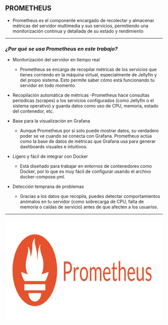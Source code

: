 ## PROMETHEUS

- Prometheus es el componente encargado de recolectar y almacenar métricas del servidor multimedia y sus servicios, permitiendo una monitorización continua y detallada de su estado y rendimiento

---

### *¿Por qué se usa Prometheus en este trabajo?*

- Monitorización del servidor en tiempo real
    - Prometheus se encarga de recopilar métricas de los servicios que tienes corriendo en la máquina virtual, especialmente de Jellyfin y del propio sistema. Esto permite saber cómo está funcionando tu servidor en todo           momento.

- Recopilación automática de métricas
    -Prometheus hace consultas periódicas (scrapes) a los servicios configurados (como Jellyfin o el sistema operativo) y guarda datos como uso de CPU, memoria, estado del contenedor, etc.

- Base para la visualización en Grafana
    - Aunque Prometheus por sí solo puede mostrar datos, su verdadero poder se ve cuando se conecta con Grafana. Prometheus actúa como la base de datos de métricas que Grafana usa para generar dashboards visuales e                intuitivos.

- Ligero y fácil de integrar con Docker
    - Está diseñado para trabajar en entornos de contenedores como Docker, por lo que es muy fácil de configurar usando el archivo docker-compose.yml.

- Detección temprana de problemas
    - Gracias a los datos que recopila, puedes detectar comportamientos anómalos en tu servidor (como sobrecarga de CPU, falta de memoria o caídas de servicio) antes de que afecten a los usuarios.

---

<p align="center">
  <img src="/MainFolder/img/pro.png" alt="PROMETHEUS" width="800" height="325">
</p>


